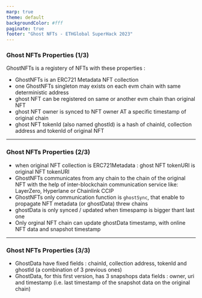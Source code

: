 ```yaml
---
marp: true
theme: default
backgroundColor: #fff
paginate: true
footer: "Ghost NFTs - ETHGlobal SuperHack 2023"
---
```


### Ghost NFTs Properties (1/3)

GhostNFTs is a registery of NFTs with these properties :

- GhostNFTs is an ERC721 Metadata NFT collection
- one GhostNFTs singleton may exists on each evm chain with same deterministic address
- ghost NFT can be registered on same or another evm chain than original NFT
- ghost NFT owner is synced to NFT owner AT a specific timestamp of original chain
- ghost NFT tokenId (also named ghostId) is a hash of chainId, collection address and tokenId of original NFT

---

### Ghost NFTs Properties (2/3)

- when original NFT collection is ERC721Metadata : ghost NFT tokenURI is original NFT tokenURI
- GhostNFTs communicates from any chain to the chain of the original NFT with the help of inter-blockchain communication service like:
  LayerZero, Hyperlane or Chainlink CCIP
- GhostNFTs only communication function is `ghostSync`, that enable to propagate NFT metadata (or ghostData) threw chains
- ghostData is only synced / updated when timespamp is bigger thant last one
- Only orginal NFT chain can update ghostData timestamp, with online NFT data and snapshot timestamp

---

### Ghost NFTs Properties (3/3)

- GhostData have fixed fields : chainId, collection address, tokenId and ghostId (a combination of 3 previous ones)
- GhostData, for this first version, has 3 snapshops data fields : owner, uri and timestamp (i.e. last timestamp of the snapshot data on the original chain)
